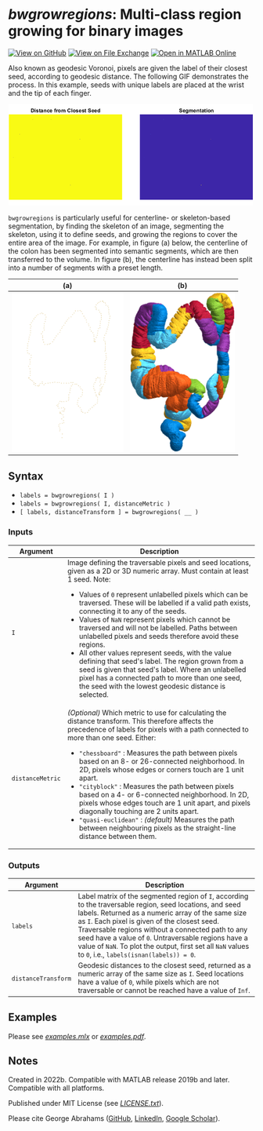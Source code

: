 # *bwgrowregions*: Multi-class region growing for binary images

[![View on GitHub](https://img.shields.io/badge/GitHub-Repository-171515)](https://github.com/WD40andTape/bwgrowregions)
[![View on File Exchange](https://www.mathworks.com/matlabcentral/images/matlab-file-exchange.svg)](https://mathworks.com/matlabcentral/fileexchange/157166-bwgrowregions-multi-class-region-growing-for-binary-images)
[![Open in MATLAB Online](https://www.mathworks.com/images/responsive/global/open-in-matlab-online.svg)](https://matlab.mathworks.com/open/github/v1?repo=WD40andTape/bwgrowregions&file=README.md)

Also known as geodesic Voronoi, pixels are given the label of their closest seed, according to geodesic distance. The following GIF demonstrates the process. In this example, seeds with unique labels are placed at the wrist and the tip of each finger.

<img src="figures/figure1.gif" width="500px">

`bwgrowregions` is particularly useful for centerline- or skeleton-based segmentation, by finding the skeleton of an image, segmenting the skeleton, using it to define seeds, and growing the regions to cover the entire area of the image. For example, in figure (a) below, the centerline of the colon has been segmented into semantic segments, which are then transferred to the volume. In figure (b), the centerline has instead been split into a number of segments with a preset length.

| (a) | (b) |
|:--:|:--:|
|<img src="figures/figure2.gif" height="325px">|<img src="figures/figure3.png" height="325px">|

## Syntax

- `labels = bwgrowregions( I )`
- `labels = bwgrowregions( I, distanceMetric )`
- `[ labels, distanceTransform ] = bwgrowregions( __ )`

### Inputs

| Argument | Description |
| --- | --- |
| `I` | Image defining the traversable pixels and seed locations, given as a 2D or 3D numeric array. Must contain at least 1 seed. Note:<ul><li>Values of `0` represent unlabelled pixels which can be traversed. These will be labelled if a valid path exists, connecting it to any of the seeds.</li><li>Values of `NaN` represent pixels which cannot be traversed and will not be labelled. Paths between unlabelled pixels and seeds therefore avoid these regions.</li><li>All other values represent seeds, with the value defining that seed's label. The region grown from a seed is given that seed's label. Where an unlabelled pixel has a connected path to more than one seed, the seed with the lowest geodesic distance is selected.</li></ul> |
| `distanceMetric` | *(Optional)* Which metric to use for calculating the distance transform. This therefore affects the precedence of labels for pixels with a path connected to more than one seed. Either:<ul><li>`"chessboard"` : Measures the path between pixels based on an 8- or 26-connected neighborhood. In 2D, pixels whose edges or corners touch are 1 unit apart.</li><li>`"cityblock"` : Measures the path between pixels based on a 4- or 6-connected neighborhood. In 2D, pixels whose edges touch are 1 unit apart, and pixels diagonally touching are 2 units apart.</li><li>`"quasi-euclidean"` : *(default)* Measures the path between neighbouring pixels as the straight-line distance between them.</li></ul> |

### Outputs

| Argument | Description |
| --- | --- |
| `labels` | Label matrix of the segmented region of `I`, according to the traversable region, seed locations, and seed labels. Returned as a numeric array of the same size as `I`. Each pixel is given of the closest seed. Traversable regions without a connected path to any seed have a value of `0`. Untraversable regions have a value of `NaN`. To plot the output, first set all `NaN` values to `0`, i.e., `labels(isnan(labels)) = 0`. |
| `distanceTransform` | Geodesic distances to the closest seed, returned as a numeric array of the same size as `I`. Seed locations have a value of `0`, while pixels which are not traversable or cannot be reached have a value of `Inf`. |

## Examples

Please see [*examples.mlx*](examples.mlx) or [*examples.pdf*](examples.pdf).

## Notes

Created in 2022b. Compatible with MATLAB release 2019b and later. Compatible with all platforms.

Published under MIT License (see [*LICENSE.txt*](LICENSE.txt)).

Please cite George Abrahams ([GitHub](https://github.com/WD40andTape/), [LinkedIn](https://www.linkedin.com/in/georgeabrahams), [Google Scholar](https://scholar.google.com/citations?user=T_xxZLwAAAAJ)).